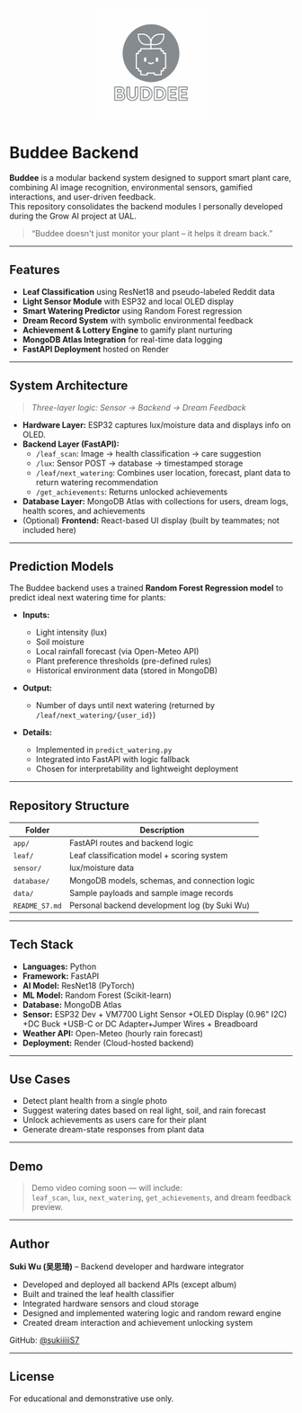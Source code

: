 <p align="center">
  <img src="buddee-logo.png" alt="Buddee Logo" width="200"/>
</p>

# Buddee Backend

**Buddee** is a modular backend system designed to support smart plant care, combining AI image recognition, environmental sensors, gamified interactions, and user-driven feedback.  
This repository consolidates the backend modules I personally developed during the Grow AI project at UAL.

> “Buddee doesn't just monitor your plant – it helps it dream back.”

---

## Features

- **Leaf Classification** using ResNet18 and pseudo-labeled Reddit data
- **Light Sensor Module** with ESP32 and local OLED display
- **Smart Watering Predictor** using Random Forest regression
- **Dream Record System** with symbolic environmental feedback
- **Achievement & Lottery Engine** to gamify plant nurturing
- **MongoDB Atlas Integration** for real-time data logging
- **FastAPI Deployment** hosted on Render

---

## System Architecture

> _Three-layer logic: Sensor → Backend → Dream Feedback_

- **Hardware Layer:** ESP32 captures lux/moisture data and displays info on OLED.
- **Backend Layer (FastAPI):**
  - `/leaf_scan`: Image → health classification → care suggestion
  - `/lux`: Sensor POST → database → timestamped storage
  - `/leaf/next_watering`: Combines user location, forecast, plant data to return watering recommendation
  - `/get_achievements`: Returns unlocked achievements
- **Database Layer:** MongoDB Atlas with collections for users, dream logs, health scores, and achievements
- (Optional) **Frontend:** React-based UI display (built by teammates; not included here)

---

## Prediction Models

The Buddee backend uses a trained **Random Forest Regression model** to predict ideal next watering time for plants:

- **Inputs:**
  - Light intensity (lux)
  - Soil moisture
  - Local rainfall forecast (via Open-Meteo API)
  - Plant preference thresholds (pre-defined rules)
  - Historical environment data (stored in MongoDB)

- **Output:**
  - Number of days until next watering (returned by `/leaf/next_watering/{user_id}`)

- **Details:**
  - Implemented in `predict_watering.py`
  - Integrated into FastAPI with logic fallback
  - Chosen for interpretability and lightweight deployment

---

## Repository Structure

| Folder          | Description                                         |
|-----------------|-----------------------------------------------------|
| `app/`          | FastAPI routes and backend logic                    |
| `leaf/`         | Leaf classification model + scoring system          |
| `sensor/`       |  lux/moisture data                                  |
| `database/`     | MongoDB models, schemas, and connection logic       |
| `data/`         | Sample payloads and sample image records            |
| `README_S7.md`  | Personal backend development log (by Suki Wu)       |

---

## Tech Stack

- **Languages:** Python
- **Framework:** FastAPI
- **AI Model:** ResNet18 (PyTorch)
- **ML Model:** Random Forest (Scikit-learn)
- **Database:** MongoDB Atlas
- **Sensor:** ESP32 Dev + VM7700 Light Sensor	+OLED Display (0.96" I2C)	+DC Buck +USB-C or DC Adapter+Jumper Wires + Breadboard
- **Weather API:** Open-Meteo (hourly rain forecast)
- **Deployment:** Render (Cloud-hosted backend)

---

## Use Cases

- Detect plant health from a single photo  
- Suggest watering dates based on real light, soil, and rain forecast  
- Unlock achievements as users care for their plant  
- Generate dream-state responses from plant data

---

## Demo

> Demo video coming soon — will include:  
> `leaf_scan`, `lux`, `next_watering`, `get_achievements`, and dream feedback preview.

---

## Author

**Suki Wu (吴思琦)** – Backend developer and hardware integrator  
- Developed and deployed all backend APIs (except album)
- Built and trained the leaf health classifier
- Integrated hardware sensors and cloud storage
- Designed and implemented watering logic and random reward engine
- Created dream interaction and achievement unlocking system

GitHub: [@sukiiiiiS7](https://github.com/sukiiiiiS7)

---

## License

For educational and demonstrative use only.
